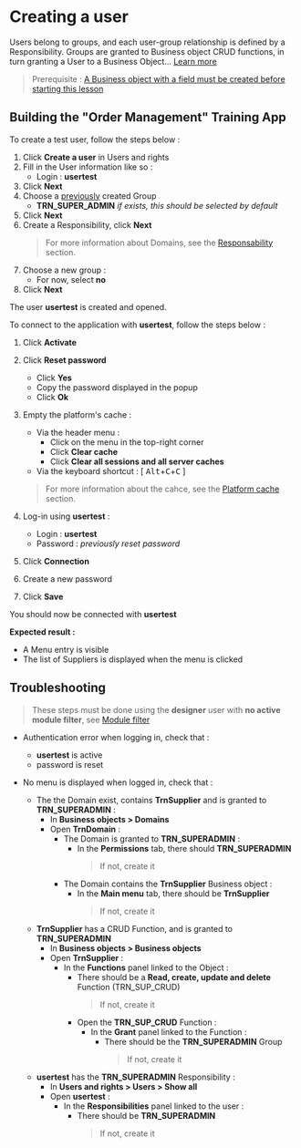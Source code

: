 Creating a user
====================

Users belong to groups, and each user-group relationship is defined by a Responsibility. Groups are granted to Business object CRUD functions, in turn granting a User to a Business Object... [Learn more](lesson/docs/core/objects/user)

> Prerequisite : [A Business object with a field must be created before starting this lesson](/lesson/tutorial/getting-started/object)

Building the "Order Management" Training App
---------------------------

To create a test user, follow the steps below :

1. Click **Create a user** in Users and rights
2. Fill in the User information like so :
    - Login : **usertest**
3. Click **Next**
4. Choose a [previously](/lesson/tutorial/getting-started/module) created Group
    - **TRN_SUPER_ADMIN** *if exists, this should be selected by default*
5. Click **Next**
6. Create a Responsibility, click **Next**
    > For more information about Domains, see the [Responsability](/lesson/docs/core/objects/responsability) section. 
7. Choose a new group :
    - For now, select **no**
8. Click **Next**

The user **usertest** is created and opened.

To connect to the application with **usertest**, follow the steps below :

1. Click **Activate**
2. Click **Reset password**
    - Click **Yes**
    - Copy the password displayed in the popup
    - Click **Ok**
3. Empty the platform's cache :
    - Via the header menu :
        - Click on the menu in the top-right corner
        - Click **Clear cache**
        - Click **Clear all sessions and all server caches**
    - Via the keyboard shortcut : [ <kbd>Alt</kbd>+<kbd>C</kbd>+<kbd>C</kbd> ]
    > For more information about the cahce, see the [Platform cache](/lesson/docs/core/objects/platform-cache) section. 

4. Log-in using **usertest** :
    - Login : **usertest**
    - Password : *previously reset password*
5. Click **Connection**
6. Create a new password
7. Click **Save**

You should now be connected with **usertest**

**Expected result :**
- A Menu entry is visible
- The list of Suppliers is displayed when the menu is clicked

Troubleshooting
---------------------------
> These steps must be done using the **designer** user with **no active module filter**, see [Module filter](path/to/module-filter)
- <span class="error">Authentication error</span> when logging in, check that : 
    - **usertest** is active
    - password is reset

- No menu is displayed when logged in, check that :
    - The the Domain exist, contains **TrnSupplier** and is granted to **TRN_SUPERADMIN** :
        - In **Business objects > Domains** 
        - Open **TrnDomain** : 
            - The Domain is granted to **TRN_SUPERADMIN** :
                - In the **Permissions** tab, there should **TRN_SUPERADMIN**
                    > If not, create it
            - The Domain contains the **TrnSupplier** Business object :
                - In the **Main menu** tab, there should be **TrnSupplier** 
                    > If not, create it
    - **TrnSupplier** has a CRUD Function, and is granted to **TRN_SUPERADMIN**
        - In **Business objects > Business objects**
        - Open **TrnSupplier** :
            - In the **Functions** panel linked to the Object :
                - There should be a **Read, create, update and delete** Function (TRN_SUP_CRUD)
                    > If not, create it
                - Open the **TRN_SUP_CRUD** Function :
                    - In the **Grant** panel linked to the Function :
                        - There should be the **TRN_SUPERADMIN** Group
                            > If not, create it
    - **usertest** has the **TRN_SUPERADMIN** Responsibility :
        - In **Users and rights > Users > Show all**
        - Open **usertest** :
            - In the **Responsibilities** panel linked to the user :
                - There should be **TRN_SUPERADMIN**
                    > If not, create it

<!--Take things further : Create a readonly user
---------------------------
* Create a user "read" linked to a group **TRN_READONLY** granted to a **TrnDomainReadOnly** domain in which the user will be able to access the list of **Suppliers**. -->